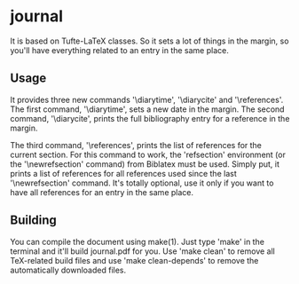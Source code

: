 journal
===============================================================================

It is based on Tufte-LaTeX classes.  So it sets a lot of things in the margin, 
so you'll have everything related to an entry in the same place.


Usage
-------------------------------------------------------------------------------

It provides three new commands '\diarytime', '\diarycite' and '\references'.
The first command, '\diarytime', sets a new date in the margin.  The second 
command, '\diarycite', prints the full bibliography entry for a reference in 
the margin.

The third command, '\references', prints the list of references for the current 
section.  For this command to work, the 'refsection' environment (or the 
'\newrefsection' command) from Biblatex must be used.  Simply put, it prints 
a list of references for all references used since the last '\newrefsection' 
command.  It's totally optional, use it only if you want to have all references 
for an entry in the same place.


Building
-------------------------------------------------------------------------------

You can compile the document using make(1).  Just type 'make' in the terminal 
and it'll build journal.pdf for you.  Use 'make clean' to remove all 
TeX-related build files and use 'make clean-depends' to remove the 
automatically downloaded files.
